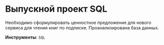 # Выпускной проект SQL

Необходимо сформулировать ценностное предложение для нового сервиса для чтения книг по подписке. Проанализирована база данных.

**Инструменты**: `SQL`
